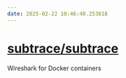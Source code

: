 ```yaml
---
date: 2025-02-22 10:46:40.253818
---
```


# [subtrace/subtrace](https://github.com/subtrace/subtrace)

Wireshark for Docker containers